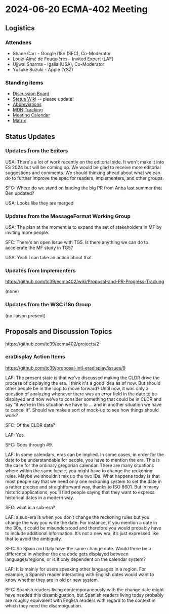 # 2024-06-20 ECMA-402 Meeting

## Logistics

### Attendees

- Shane Carr - Google i18n (SFC), Co-Moderator
- Louis-Aimé de Fouquières - Invited Expert (LAF)
- Ujjwal Sharma - Igalia (USA), Co-Moderator
- Yusuke Suzuki - Apple (YSZ)

### Standing items

- [Discussion Board](https://github.com/tc39/ecma402/projects/2)
- [Status Wiki](https://github.com/tc39/ecma402/wiki/Proposal-and-PR-Progress-Tracking) -- please update!
- [Abbreviations](https://github.com/tc39/notes/blob/master/delegates.txt)
- [MDN Tracking](https://github.com/tc39/ecma402-mdn)
- [Meeting Calendar](https://calendar.google.com/calendar/embed?src=unicode.org_nubvqveeeol570uuu7kri513vc%40group.calendar.google.com)
- [Matrix](https://matrix.to/#/#tc39-ecma402:matrix.org)

## Status Updates

### Updates from the Editors

USA: There's a lot of work recently on the editorial side. It won't make it into ES 2024 but will be coming up. We would be glad to receive more editorial suggestions and comments. We should thinking ahead about what we can do to further improve the spec for readers, implementers, and other groups.

SFC: Where do we stand on landing the big PR from Anba last summer that Ben updated?

USA: Looks like they are merged

### Updates from the MessageFormat Working Group

USA: The plan at the moment is to expand the set of stakeholders in MF by inviting more people.

SFC: There's an open issue with TG5. Is there anything we can do to accelerate the MF study in TG5?

USA: Yeah I can take an action about that.

### Updates from Implementers

https://github.com/tc39/ecma402/wiki/Proposal-and-PR-Progress-Tracking

(none)

### Updates from the W3C i18n Group

(no liaison present)

## Proposals and Discussion Topics

https://github.com/tc39/ecma402/projects/2

### eraDisplay Action Items

https://github.com/tc39/proposal-intl-eradisplay/issues/9

LAF: The present state is that we've discussed making the CLDR drive the process of displaying the era. I think it's a good idea as of now. But should other people be in the loop to move forward? Until now, it was only a question of analyzing whenever there was an error field in the date to be displayed and now we’ve to consider something that could be in CLDR and say “if we’re in this situation we have to … and in another situation we have to cancel it”. Should we make a sort of mock-up to see how things should work?

SFC: Of the CLDR data?

LAF: Yes.

SFC: Goes through #9.

LAF: In some calendars, eras can be implied. In some cases, in order for the date to be understandable for people, you have to mention the era. This is the case for the ordinary gregorian calendar. There are many situations where within the same locale, you might have to change the reckoning rules. Maybe we shouldn’t mix up the two IDs. What happens today is that most people say that we need only one reckoning system to set the date in a rather precise and straightforward way, thanks to ISO 8601. But in many historic applications, you’ll find people saying that they want to express historical dates in a modern way.

SFC: what is a sub-era?

LAF: a sub-era is when you don’t change the reckoning rules but you change the way you write the date. For instance, if you mention a date in the 30s, it could be misunderstood and therefore you would probably have to include additional information. It’s not a new era, it’s just expressed like that to avoid the ambiguity.

SFC: So Spain and Italy have the same change date. Would there be a difference in whether the era code gets displayed between languages/regions, or is it only dependent on the calendar system?

LAF: It is mainly for users speaking other languages in a region. For example, a Spanish reader interacting with English dates would want to know whether they are in old or new system.

SFC: Spanish readers living contemporaneously with the change date might have needed this disambiguation, but Spanish readers living today probably are roughly equivalent with English readers with regard to the context in which they need the disambiguation.
